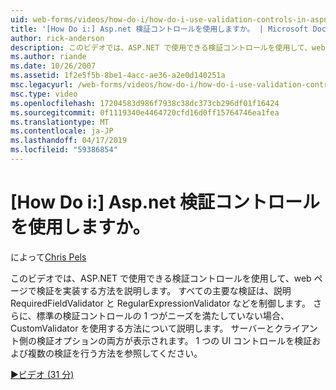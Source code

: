 ```yaml
---
uid: web-forms/videos/how-do-i/how-do-i-use-validation-controls-in-aspnet
title: '[How Do i:] Asp.net 検証コントロールを使用しますか。 | Microsoft Docs'
author: rick-anderson
description: このビデオでは、ASP.NET で使用できる検証コントロールを使用して、web ページで検証を実装する方法を説明します。 主要なすべての検証などを制御しています.
ms.author: riande
ms.date: 10/26/2007
ms.assetid: 1f2e5f5b-8be1-4acc-ae36-a2e0d140251a
msc.legacyurl: /web-forms/videos/how-do-i/how-do-i-use-validation-controls-in-aspnet
msc.type: video
ms.openlocfilehash: 17204583d986f7938c38dc373cb296df01f16424
ms.sourcegitcommit: 0f1119340e4464720cfd16d0ff15764746ea1fea
ms.translationtype: MT
ms.contentlocale: ja-JP
ms.lasthandoff: 04/17/2019
ms.locfileid: "59386854"
---
```

# <a name="how-do-i--use-validation-controls-in-aspnet"></a>[How Do i:] Asp.net 検証コントロールを使用しますか。

によって[Chris Pels](https://twitter.com/chrispels)

このビデオでは、ASP.NET で使用できる検証コントロールを使用して、web ページで検証を実装する方法を説明します。 すべての主要な検証は、説明 RequiredFieldValidator と RegularExpressionValidator などを制御します。 さらに、標準の検証コントロールの 1 つがニーズを満たしていない場合、CustomValidator を使用する方法について説明します。 サーバーとクライアント側の検証オプションの両方が表示されます。 1 つの UI コントロールを検証および複数の検証を行う方法を参照してください。

[&#9654;ビデオ (31 分)](https://channel9.msdn.com/Blogs/ASP-NET-Site-Videos/how-do-i-use-validation-controls-in-aspnet)
